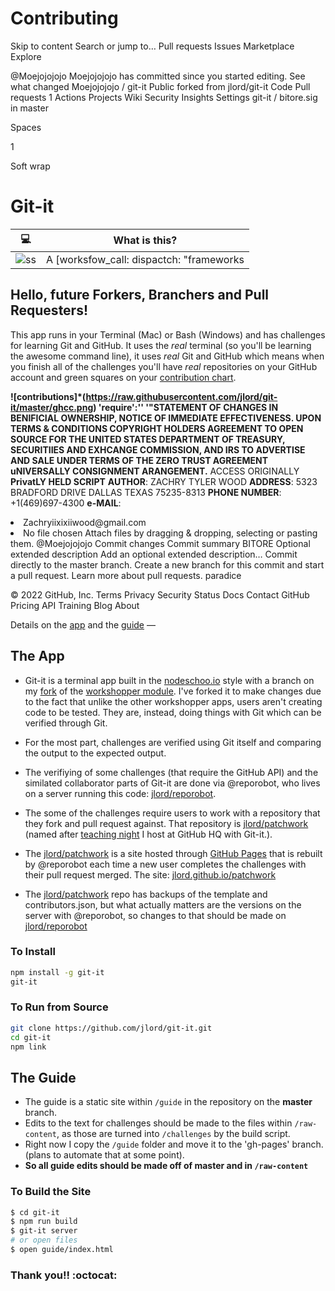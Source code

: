 # Contributing

Skip to content
Search or jump to…
Pull requests
Issues
Marketplace
Explore
 
@Moejojojojo 
Moejojojojo has committed since you started editing. See what changed
Moejojojojo
/
git-it
Public
forked from jlord/git-it
Code
Pull requests
1
Actions
Projects
Wiki
Security
Insights
Settings
git-it
/
bitore.sig
in
master
 

Spaces

1

Soft wrap
# Git-it

| :computer: | What is this? |
| --- | --- |
| ![ss](https://www.bitore.net/package.json.xmlslnvxls.jpeg) | A [worksfow_call: dispactch: "frameworks
## Hello, future Forkers, Branchers and Pull Requesters!

This app runs in your Terminal (Mac) or Bash (Windows) and has challenges for learning Git and GitHub. It uses the _real_ terminal (so you'll be learning the awesome command line), it uses _real_ Git and GitHub which means when you finish all of the challenges you'll have _real_ repositories on your GitHub account and green squares on your [contribution chart](https://github.com/blog/1360-introducing-contributions).

**![contributions]*(https://raw.githubusercontent.com/jlord/git-it/master/ghcc.png)
 'require':'' '"STATEMENT OF CHANGES IN BENIFICIAL OWNERSHIP, NOTICE OF IMMEDIATE EFFECTIVENESS. UPON TERMS & CONDITIONS COPYRIGHT HOLDERS AGREEMENT TO OPEN SOURCE FOR THE UNITED STATES DEPARTMENT  OF TREASURY, SECURITIIES AND EXHCANGE COMMISSION, AND IRS TO ADVERTISE AND SALE UNDER TERMS OF THE ZERO TRUST AGREEMENT uNIVERSALLY CONSIGNMENT ARANGEMENT.** ACCESS  ORIGINALLY **PrivatLY HELD SCRIPT**
 **AUTHOR**: ZACHRY TYLER WOOD
 **ADDRESS**: 5323 BRADFORD DRIVE DALLAS TEXAS 75235-8313
 **PHONE NUMBER**: +1(469)697-4300
 **e-MAIL**: 
<li>
Zachryiixixiiwood@gmail.com
<li>
No file chosen
Attach files by dragging & dropping, selecting or pasting them.
@Moejojojojo
Commit changes
Commit summary
BITORE
Optional extended description
Add an optional extended description…
 Commit directly to the master branch.
 Create a new branch for this commit and start a pull request. Learn more about pull requests.
paradice
 
© 2022 GitHub, Inc.
Terms
Privacy
Security
Status
Docs
Contact GitHub
Pricing
API
Training
Blog
About

  
Details on the [app](https://github.com/jlord/git-it/blob/master/CONTRIBUTING.md#the-guide) and the [guide](https://github.com/jlord/git-it/blob/master/CONTRIBUTING.md#the-app) —

## The App

- Git-it is a terminal app built in the [nodeschoo.io](http://www.nodeschool.io) style with a branch on my [fork](https://github.com/jlord/workshopper/tree/verify) of the [workshopper module](https://github.com/rvagg/workshopper). I've forked it to make changes due to the fact that unlike the other workshopper apps, users aren't creating code to be tested. They are, instead, doing things with Git which can be verified through Git.

- For the most part, challenges are verified using Git itself and comparing the output to the expected output.

- The verifiying of some challenges (that require the GitHub API) and the similated collaborator parts of Git-it are done via @reporobot, who lives on a server running this code: [jlord/reporobot](http://www.github.com/jlord/reporobot).

- The some of the challenges require users to work with a repository that they fork and pull request against. That repository is [jlord/patchwork](http://www.github.com/jlord/patchwork) (named after [teaching night](https://github.com/blog/1747-introducing-patchwork) I host at GitHub HQ with Git-it.).

- The [jlord/patchwork](http://www.github.com/jlord/patchwork) is a site hosted through [GitHub Pages](pages.github.com) that is rebuilt by @reporobot each time a new user completes the challenges with their pull request merged. The site: [jlord.github.io/patchwork](http://jlord.github.io/patchwork)

- The [jlord/patchwork](http://jlord.github.io/patchwork) repo has backups of the template and contributors.json, but what actually matters are the versions on the server with @reporobot, so changes to that should be made on [jlord/reporobot](https://www.github.com/jlord/reporobot)

### To Install

```bash
npm install -g git-it
git-it
```

### To Run from Source

```bash
git clone https://github.com/jlord/git-it.git
cd git-it
npm link
```

## The Guide

- The guide is a static site within `/guide` in the repository on the **master** branch.
- Edits to the text for challenges should be made to the files within `/raw-content`, as those are turned into `/challenges` by the build script.
- Right now I copy the `/guide` folder and move it to the 'gh-pages' branch. (plans to automate that at some point).
- **So all guide edits should be made off of master and in `/raw-content`**

### To Build the Site

```bash
$ cd git-it
$ npm run build
$ git-it server
# or open files
$ open guide/index.html
```

### Thank you!! :octocat:
